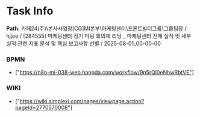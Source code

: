 # Task Info

**Path:** 카페24(주)\본사사업장\[CG]MI본부\마케팅센터\프론트빌더그룹\그룹팀장 / hjjoo / [284555] 마케팅센터 정기 미팅 회의체 리딩 _ 마케팅센터 전체 실적 및 세부 실적 관련 지표 분석 및 핵심 보고사항 선별 / 2025-08-01_00-00-00

### BPMN
- ["https://n8n-mi-038-web.hanpda.com/workflow/9n5rQl0eNhwRbtVE"]

### WIKI
- ["https://wiki.simplexi.com/pages/viewpage.action?pageId=2770570008"]

